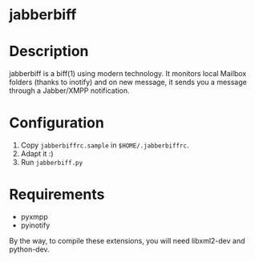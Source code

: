 jabberbiff
==========

Description
===========

jabberbiff is a biff(1) using modern technology. It monitors local
Mailbox folders (thanks to inotify) and on new message, it sends
you a message through a Jabber/XMPP notification.

Configuration
=============

 1. Copy ```jabberbiffrc.sample``` in ```$HOME/.jabberbiffrc```.
 2. Adapt it :)
 3. Run ```jabberbiff.py```

Requirements
============

 - pyxmpp
 - pyinotify

By the way, to compile these extensions, you will need libxml2-dev
and python-dev.


